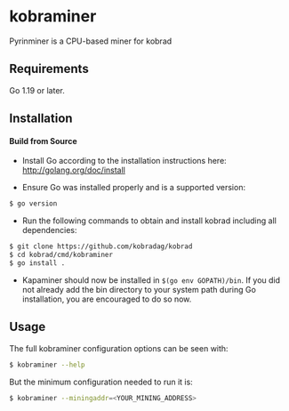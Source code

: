 # kobraminer

Pyrinminer is a CPU-based miner for kobrad

## Requirements

Go 1.19 or later.

## Installation

#### Build from Source

- Install Go according to the installation instructions here:
  http://golang.org/doc/install

- Ensure Go was installed properly and is a supported version:

```bash
$ go version
```

- Run the following commands to obtain and install kobrad including all dependencies:

```bash
$ git clone https://github.com/kobradag/kobrad
$ cd kobrad/cmd/kobraminer
$ go install .
```

- Kapaminer should now be installed in `$(go env GOPATH)/bin`. If you did
  not already add the bin directory to your system path during Go installation,
  you are encouraged to do so now.
  
## Usage

The full kobraminer configuration options can be seen with:

```bash
$ kobraminer --help
```

But the minimum configuration needed to run it is:
```bash
$ kobraminer --miningaddr=<YOUR_MINING_ADDRESS>
```